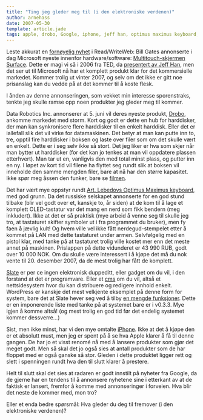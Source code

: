 ```yaml
---
title: "Ting jeg gleder meg til (i den elektroniske verdenen)"
author: arnehass
date: 2007-05-30
template: article.jade
tags: apple, drobo, Google, iphone, jeff han, optimus maximus keyboard, slate, surface, TED
---
```


<p>Leste akkurat en <a href="http://www.readwriteweb.com/archives/microsoft_surface.php">fornøyelig nyhet</a> i Read/WriteWeb: Bill Gates annonserte i dag Microsoft nyeste innenfor hardware/software: <a href="http://www.microsoft.com/surface/">Multitouch-skjermen Surface</a>. Dette er magi vi så i 2006 fra TED, da <a href="http://www.ted.com/index.php/talks/view/id/65">presentert av Jeff Han</a>, men det ser ut til Microsoft nå har et komplett produkt klar for det kommersielle markedet. Kommer trolig ut vinter 2007, og selv om det ikke er gitt noe prisanslag kan du vedde på at det kommer til å koste flesk.</p>
<p>I ånden av denne annonseringen, som vekket min interesse sporenstraks, tenkte jeg skulle ramse opp noen produkter jeg gleder meg til kommer.</p>
<span class="more"></span>
<p>Data Robotics Inc. annonserer at 5. juni vil deres nyeste produkt, <a href="http://www.drobo.com/">Drobo</a>, ankomme markedet med storm. Kort og godt er dette en hub for harddisker, der man kan synkronisere flere harddisker til en enkelt harddisk. Eller det er iallefall slik det vil virke for datamaskinen. Det betyr at man kan putte inn to, tre, opptil fire harddisker i boksen og laste over filer som om det skulle vært en enkelt. Dette er i seg selv ikke så stort. Det jeg liker er hva som skjer når man bytter ut harddisker (for det kan jo tenkes at man vil oppdatere plassen etterhvert). Man tar ut en, vanligvis den med total minst plass, og putter inn en ny. I løpet av kort tid vil filene ha flyttet seg rundt slik at boksen vil inneholde den samme mengden filer, bare at nå har den større kapasitet. Ikke spør meg åssen den funker, bare se <a href="http://www.drobo.com/products_demo.aspx">filmen</a>.</p>
<p>Det har vært mye oppstyr rundt <a href="http://www.artlebedev.com/everything/optimus/">Art. Lebedovs Optimus Maximus keyboard</a>, med god grunn. Da det russiske selskapet annonserte for en god stund tilbake (blir vel godt over et, kanskje to, år siden) at de kom til å lage et komplett OLED-tastatur var det mang en nerd som fikk bendern (meg inkludert). Ikke at det er så praktisk (mye arbeid å venne seg til skulle jeg tro, at tastaturet skifter symboler ut i fra programmet du bruker), men fy faen å jævlig kult! Og hvem ville vel ikke fått nerdegud-stempelet etter å kommet på LAN med dette tastaturet under armen. Selvfølgelig med en pistol klar, med tanke på at tastaturet trolig ville kostet mer enn det meste annet på maskinen. Prislappen på dette vidunderet er 43 990 RUB, godt over 10 000 NOK. Om du skulle være interessert i å kjøpe det må du nok vente til 20. desember 2007, da de mest trolig har fått de komplett.</p>
<p><a href="http://slateinfo.blogs.wvu.edu/">Slate</a> er per ce ingen elektronisk duppeditt, eller gadget om du vil, i den forstand at det er programvare. Eller et <a title="Content Management System" href="http://en.wikipedia.org/wiki/Content_management_system">cms</a> om du vil, altså et nettsidesystem hvor du kan distribuere og redigere innhold enkelt. WordPress er kanskje det mest velkjente eksemplet på denne form for system, bare det at Slate hever seg ved å tilby <a href="http://trac.webtest.wvu.edu/webadmin.db/wiki/features">en mengde funksjoner</a>. Dette er en imponerende liste med tanke på at systemet bare er i v0.3.3. Mye igjen å komme altså! (og mest trolig en god tid før det endelig systemet kommer dessverre…)</p>
<p>Sist, men ikke minst, har vi den mye omtalte <a href="http://www.apple.com/iphone/">iPhone</a>. Ikke at det å kjøpe den er et absolutt must, men jeg er spent på å se hva Apple klarer å få til denne gangen. De har jo et visst renomé nå med å lansere produkter som gjør det meget godt. Men så skal det jo også sies at antall produkter som de har floppet med er også ganske så stor. Gleden i dette produktet ligger rett og slett i spenningen rundt hva den til slutt klarer å prestere.</p>
<p>Helt til slutt skal det sies at radaren er godt innstilt på nyheter fra Google, da de gjerne har en tendens til å annonsere nyhetene sine i etterkant av at de faktisk er lansert, fremfor å komme med annonseringer i forveien. Hva blir det neste de kommer med, mon tro?</p>
<p>Eller et enda bedre spørsmål: Hva gleder du deg til fremover (i den elektroniske verdenen)?</p>
